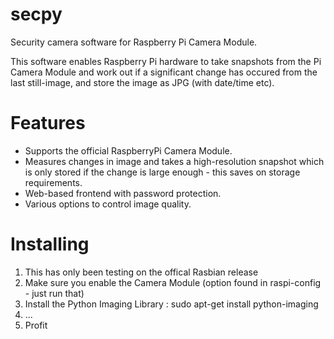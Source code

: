 secpy
=====

Security camera software for Raspberry Pi Camera Module.

This software enables Raspberry Pi hardware to take snapshots from the Pi Camera Module and work out if a significant change has occured from the last still-image, and store the image as JPG (with date/time etc).

Features
========
* Supports the official RaspberryPi Camera Module.
* Measures changes in image and takes a high-resolution snapshot which is only stored if the change is large enough - this saves on storage requirements.
* Web-based frontend with password protection.
* Various options to control image quality.

Installing
==========

1. This has only been testing on the offical Rasbian release
2. Make sure you enable the Camera Module (option found in raspi-config - just run that)
3. Install the Python Imaging Library : sudo apt-get install python-imaging
4. ...
5. Profit

